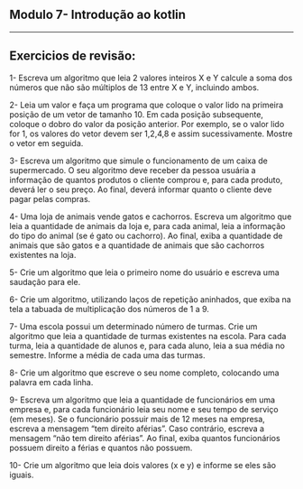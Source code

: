## Modulo 7- Introdução ao kotlin
<hr>

<h2>Exercicios de revisão: </h2>
1- Escreva um algoritmo que leia 2 valores inteiros X e Y calcule a soma
   dos números que não são múltiplos de 13 entre X e Y, incluindo
   ambos.

2- Leia um valor e faça um programa que coloque o valor lido na
   primeira posição de um vetor de tamanho 10. Em cada posição
   subsequente, coloque o dobro do valor da posição anterior. Por
   exemplo, se o valor lido for 1, os valores do vetor devem ser 1,2,4,8 e
   assim sucessivamente. Mostre o vetor em seguida.

3- Escreva um algoritmo que simule o funcionamento de um caixa de
   supermercado. O seu algoritmo deve receber da pessoa usuária a
   informação de quantos produtos o cliente comprou e, para cada
   produto, deverá ler o seu preço. Ao final, deverá informar quanto o
   cliente deve pagar pelas compras.

4- Uma loja de animais vende gatos e cachorros. Escreva um algoritmo
   que leia a quantidade de animais da loja e, para cada animal, leia a
   informação do tipo do animal (se é gato ou cachorro). Ao final, exiba a
   quantidade de animais que são gatos e a quantidade de animais que
   são cachorros existentes na loja.

5- Crie um algoritmo que leia o primeiro nome do usuário e escreva uma
   saudação para ele.

6- Crie um algoritmo, utilizando laços de repetição aninhados, que exiba
   na tela a tabuada de multiplicação dos números de 1 a 9.

7- Uma escola possui um determinado número de turmas. Crie um
   algoritmo que leia a quantidade de turmas existentes na escola. Para
   cada turma, leia a quantidade de alunos e, para cada aluno, leia a sua
   média no semestre. Informe a média de cada uma das turmas.

8- Crie um algoritmo que escreve o seu nome completo, colocando uma
   palavra em cada linha.

9- Escreva um algoritmo que leia a quantidade de funcionários em uma
   empresa e, para cada funcionário leia seu nome e seu tempo de
   serviço (em meses). Se o funcionário possuir mais de 12 meses na
   empresa, escreva a mensagem “<NOME>tem direito aférias”. Caso
   contrário, escreva a mensagem “<NOME>não tem direito aférias”. Ao
   final, exiba quantos funcionários possuem direito a férias e quantos
   não possuem.

10- Crie um algoritmo que leia dois valores (x e y) e informe se eles são
    iguais.
